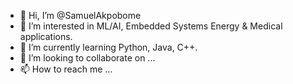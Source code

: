 - 👋 Hi, I’m @SamuelAkpobome
- 👀 I’m interested in ML/AI, Embedded Systems Energy & Medical applications.
- 🌱 I’m currently learning Python, Java, C++.
- 💞️ I’m looking to collaborate on ...
- 📫 How to reach me ...

<!---
SamuelAkpobome/SamuelAkpobome is a ✨ special ✨ repository because its `README.md` (this file) appears on your GitHub profile.
You can click the Preview link to take a look at your changes.
--->
